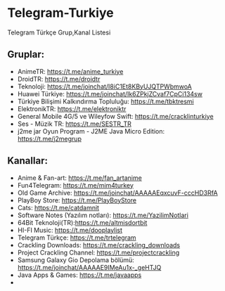 # Telegram-Turkiye
Telegram Türkçe Grup,Kanal Listesi

## Gruplar:

* AnimeTR: https://t.me/anime_turkiye
* DroidTR: https://t.me/droidtr
* Teknoloji: https://t.me/joinchat/I8iC1Et8KByUJQTPWbmwoA
* Huawei Türkiye: https://t.me/joinchat/Ik6ZPkjZCvaf7CpCi134sw
* Türkiye Bilişimi Kalkındırma Topluluğu: https://t.me/tbktresmi
* ElektronikTR: https://t.me/elektroniktr
* General Mobile 4G/5 ve Wileyfow Swift: https://t.me/cracklinturkiye
* Ses - Müzik TR: https://t.me/SESTR_TR
* j2me jar Oyun Program - J2ME Java Micro Edition: https://t.me/j2megrup

## Kanallar:
* Anime & Fan-art: https://t.me/fan_artanime
* Fun4Telegram: https://t.me/mim4turkey
* Old Game Archive: https://t.me/joinchat/AAAAAEqxcuvF-cccHD3RfA
* PlayBoy Store: https://t.me/PlayBoyStore
* Cats: https://t.me/catdamnit
* Software Notes (Yazılım notları): https://t.me/YazilimNotlari
* 64Bit Teknoloji(TR):https://t.me/altmisdortbit
* HI-FI Music: https://t.me/dooplaylist
* Telegram Türkçe: https://t.me/trtelegram
* Crackling Downloads: https://t.me/crackling_downloads
* Project Crackling Channel: https://t.me/projectcrackling
* Samsung Galaxy Gio Depolama bölümü: https://t.me/joinchat/AAAAAE9IMeAu1x-_geHTJQ
* Java Apps & Games: https://t.me/javaapps
* 
